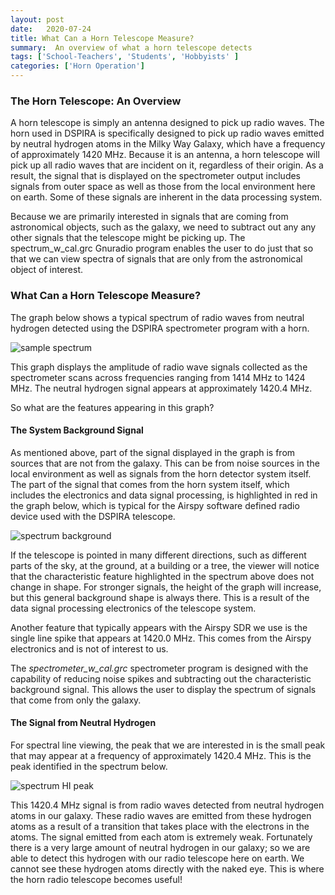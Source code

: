 ```yaml
---
layout: post
date:   2020-07-24
title: What Can a Horn Telescope Measure?
summary:  An overview of what a horn telescope detects
tags: ['School-Teachers', 'Students', 'Hobbyists' ]
categories: ['Horn Operation'] 
---
```


### The Horn Telescope: An Overview

A horn telescope is simply an antenna designed to pick up radio waves. The horn used in DSPIRA is specifically designed to pick up radio waves emitted by neutral hydrogen atoms in the Milky Way Galaxy, which have a frequency of approximately 1420 MHz. 
Because it is an antenna, a horn telescope will pick up all radio waves that are incident on it, regardless of their origin. As a result, the signal that is displayed on the spectrometer output includes signals from outer space as well as those from the local environment here on earth. Some of these signals are inherent in the data processing system. 

Because we are primarily interested in signals that are coming from astronomical objects, such as the galaxy, we need to subtract out any any other signals that the telescope might be picking up. The spectrum_w_cal.grc Gnuradio program enables the user to do just that so that we can view spectra of signals that are only from the astronomical object of interest.

### What Can a Horn Telescope Measure?

The graph below shows a typical spectrum of radio waves from neutral hydrogen detected using the DSPIRA spectrometer program with a horn.

![sample spectrum](/dspira-lessons/images/Sample_spectrum.png)

This graph displays the amplitude of radio wave signals collected as the spectrometer scans across frequencies ranging from 1414 MHz to 1424 MHz. The neutral hydrogen signal appears at approximately 1420.4 MHz.

So what are the features appearing in this graph?

#### The System Background Signal

As mentioned above, part of the signal displayed in the graph is from sources that are not from the galaxy. This can be from noise sources in the local environment as well as signals from the horn detector system itself. The part of the signal that comes from the horn system itself, which includes the electronics and data signal processing, is highlighted in red in the graph below, which is typical for the Airspy software defined radio device used with the DSPIRA telescope.

![spectrum background](/dspira-lessons/images/Sample_spectrum_Fig2.png)

If the telescope is pointed in many different directions, such as different parts of the sky, at the ground, at a building or a tree, the viewer will notice that the characteristic feature highlighted in the spectrum above does not change in shape. For stronger signals, the height of the graph will increase, but this general background shape is always there. This is a result of the data signal processing electronics of the telescope system.

Another feature that typically appears with the Airspy SDR we use is the single line spike that appears at 1420.0 MHz. This comes from the Airspy electronics and is not of interest to us.

The *spectrometer_w_cal.grc* spectrometer program is designed with the capability of reducing noise spikes and subtracting out the characteristic background signal. This allows the user to display the spectrum of signals that come from only the galaxy.

#### The Signal from Neutral Hydrogen

For spectral line viewing, the peak that we are interested in is the small peak that may appear at a frequency of approximately 1420.4 MHz. This is the peak identified in the spectrum below.

![spectrum HI peak](/dspira-lessons/images/HornIntro_Fig3.png)

This 1420.4 MHz signal is from radio waves detected from neutral hydrogen atoms in our galaxy. These radio waves are emitted from these hydrogen atoms as a result of a transition that takes place with the electrons in the atoms. The signal emitted from each atom is extremely weak. Fortunately there is a very large amount of neutral hydrogen in our galaxy; so we are able to detect this hydrogen with our radio telescope here on earth. We cannot see these hydrogen atoms directly with the naked eye. This is where the horn radio telescope becomes useful!
